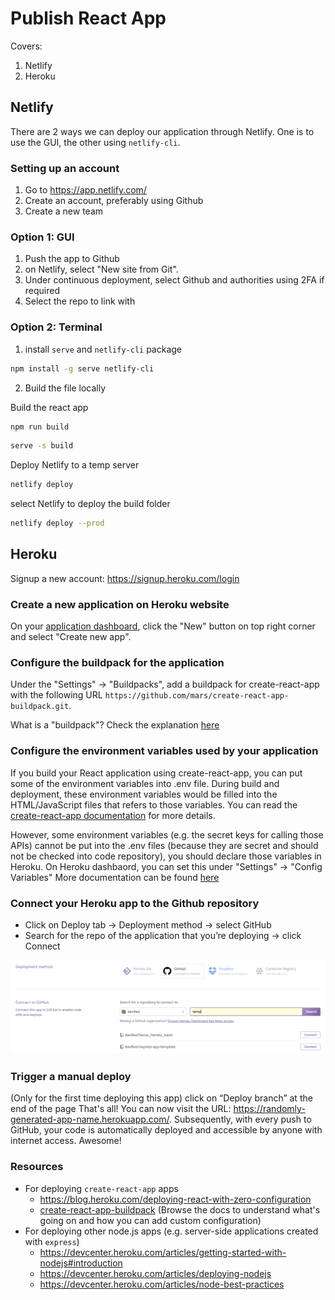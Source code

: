 # Publish React App

Covers:

1. Netlify
2. Heroku

## Netlify

There are 2 ways we can deploy our application through Netlify.
One is to use the GUI, the other using `netlify-cli`.

### Setting up an account

1. Go to https://app.netlify.com/
2. Create an account, preferably using Github
3. Create a new team

### Option 1: GUI

1. Push the app to Github
2. on Netlify, select "New site from Git".
3. Under continuous deployment, select Github and authorities using 2FA if required
4. Select the repo to link with

### Option 2: Terminal

1. install `serve` and `netlify-cli` package

```sh
npm install -g serve netlify-cli
```

2. Build the file locally

Build the react app

```sh
npm run build
```

```sh
serve -s build
```

Deploy Netlify to a temp server

```sh
netlify deploy
```

select Netlify to deploy the build folder

```sh
netlify deploy --prod
```

## Heroku

Signup a new account: https://signup.heroku.com/login

### Create a new application on Heroku website

On your [application dashboard](https://dashboard.heroku.com/apps), click the "New" button on top right corner and select "Create new app".

### Configure the buildpack for the application

Under the "Settings" -> "Buildpacks", add a buildpack for create-react-app with the following URL `https://github.com/mars/create-react-app-buildpack.git`.

What is a "buildpack"? Check the explanation [here](https://devcenter.heroku.com/articles/buildpacks)

### Configure the environment variables used by your application

If you build your React application using create-react-app, you can put some of the environment variables into .env file. During build and deployment, these environment variables would be filled into the HTML/JavaScript files that refers to those variables. You can read the [create-react-app documentation](https://create-react-app.dev/docs/adding-custom-environment-variables/) for more details.

However, some environment variables (e.g. the secret keys for calling those APIs) cannot be put into the .env files (because they are secret and should not be checked into code repository), you should declare those variables in Heroku.
On Heroku dashbaord, you can set this under "Settings" -> "Config Variables"
More documentation can be found [here](https://devcenter.heroku.com/articles/config-vars)

### Connect your Heroku app to the Github repository

- Click on Deploy tab → Deployment method → select GitHub
- Search for the repo of the application that you’re deploying → click Connect

![connect heroku app](_media/herokuConnectApp.png)

### Trigger a manual deploy

(Only for the first time deploying this app) click on “Deploy branch” at the end of the page
That's all! You can now visit the URL: https://randomly-generated-app-name.herokuapp.com/.
Subsequently, with every push to GitHub, your code is automatically deployed and accessible by anyone with internet access. Awesome!

### Resources

- For deploying `create-react-app` apps
  - https://blog.heroku.com/deploying-react-with-zero-configuration
  - [create-react-app-buildpack](https://github.com/mars/create-react-app-buildpack) (Browse the docs to understand what's going on and how you can add custom configuration)
- For deploying other node.js apps (e.g. server-side applications created with `express`)
  - https://devcenter.heroku.com/articles/getting-started-with-nodejs#introduction
  - https://devcenter.heroku.com/articles/deploying-nodejs
  - https://devcenter.heroku.com/articles/node-best-practices
